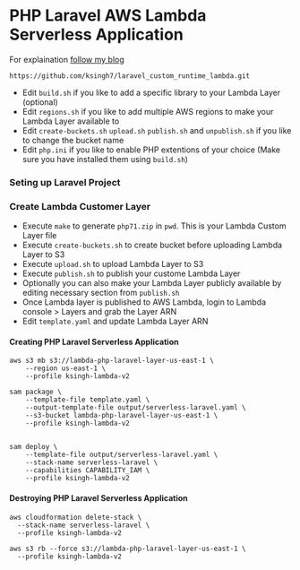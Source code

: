 # PHP Laravel AWS Lambda Serverless Application

For explaination [follow my blog](https://medium.com/@karansingh010/paving-our-way-to-serverless-architectures-8d8b14be1bf0)

```
https://github.com/ksingh7/laravel_custom_runtime_lambda.git
```
- Edit ``build.sh`` if you like to add a specific library to your Lambda Layer (optional)
- Edit ``regions.sh`` if you like to add multiple AWS regions to make your Lambda Layer available to
- Edit ``create-buckets.sh`` ``upload.sh`` ``publish.sh`` and ``unpublish.sh`` if you like to change the bucket name
- Edit ``php.ini`` if you like to enable PHP extentions of your choice (Make sure you have installed them using ``build.sh``)

### Seting up Laravel Project


### Create Lambda Customer Layer
- Execute ``make`` to generate ``php71.zip`` in ``pwd``. This is your Lambda Custom Layer file
- Execute ``create-buckets.sh`` to create bucket before uploading Lambda Layer to S3
- Execute ``upload.sh`` to upload Lambda Layer to S3
- Execute ``publish.sh`` to publish your custome Lambda Layer
- Optionally you can also make your Lambda Layer publicly available by editing necessary section from ``publish.sh``
- Once Lambda layer is published to AWS Lambda, login to Lambda console > Layers and grab the Layer ARN
- Edit ``template.yaml`` and update Lambda Layer ARN 


#### Creating PHP Laravel Serverless Application

```
aws s3 mb s3://lambda-php-laravel-layer-us-east-1 \
    --region us-east-1 \
    --profile ksingh-lambda-v2
```
```
sam package \
    --template-file template.yaml \
    --output-template-file output/serverless-laravel.yaml \
    --s3-bucket lambda-php-laravel-layer-us-east-1 \
    --profile ksingh-lambda-v2 
   
```

```
sam deploy \
    --template-file output/serverless-laravel.yaml \
    --stack-name serverless-laravel \
    --capabilities CAPABILITY_IAM \
    --profile ksingh-lambda-v2

```

#### Destroying PHP Laravel Serverless Application

```
aws cloudformation delete-stack \
  --stack-name serverless-laravel \ 
  --profile ksingh-lambda-v2 
```

```
aws s3 rb --force s3://lambda-php-laravel-layer-us-east-1 \
  --profile ksingh-lambda-v2
```
